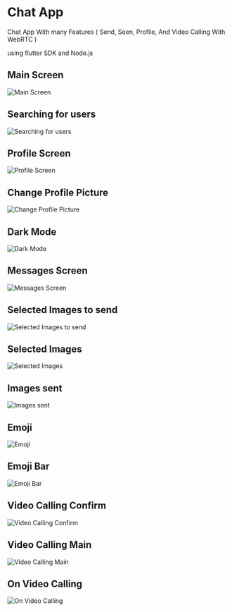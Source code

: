 # Chat App

Chat App With many Features ( Send, Seen, Profile, And Video Calling With WebRTC )

using flutter SDK and Node.js


## Main Screen

![Main Screen](https://github.com/sherif2021/Chat_App/blob/master/screen%20shots/main%20screen.png?raw=true)

## Searching for users
![Searching for users](https://github.com/sherif2021/Chat_App/blob/master/screen%20shots/search%20screen.png?raw=true)

## Profile Screen
![Profile Screen](https://github.com/sherif2021/Chat_App/blob/master/screen%20shots/profile%20screen.png?raw=true)

## Change Profile Picture
![Change Profile Picture](https://github.com/sherif2021/Chat_App/blob/master/screen%20shots/change%20profile%20picture.png?raw=true)


## Dark Mode
![Dark Mode](https://github.com/sherif2021/Chat_App/blob/master/screen%20shots/dark%20mode.png?raw=true)


## Messages Screen
![Messages Screen](https://github.com/sherif2021/Chat_App/blob/master/screen%20shots/messages.png?raw=true)


## Selected Images to send
![Selected Images to send](https://github.com/sherif2021/Chat_App/blob/master/screen%20shots/images%20selection.png?raw=true)


## Selected Images
![Selected Images](https://github.com/sherif2021/Chat_App/blob/master/screen%20shots/selected%20images.png?raw=true)


## Images sent
![Images sent](https://github.com/sherif2021/Chat_App/blob/master/screen%20shots/images%20sent.png)

## Emoji
![Emoji](https://github.com/sherif2021/Chat_App/blob/master/screen%20shots/emoji%20in%20message.png?raw=true)

## Emoji Bar
![Emoji Bar](https://github.com/sherif2021/Chat_App/blob/master/screen%20shots/emoji%20bar.png?raw=true)

## Video Calling Confirm
![Video Calling Confirm](https://github.com/sherif2021/Chat_App/blob/master/screen%20shots/video%20calling%20confirm%20dialog.png?raw=true)

## Video Calling Main
![Video Calling Main](https://github.com/sherif2021/Chat_App/blob/master/screen%20shots/video%20calling%20main.png?raw=true)

## On Video Calling
![On Video Calling](https://github.com/sherif2021/Chat_App/blob/master/screen%20shots/video%20calling.png?raw=true)
